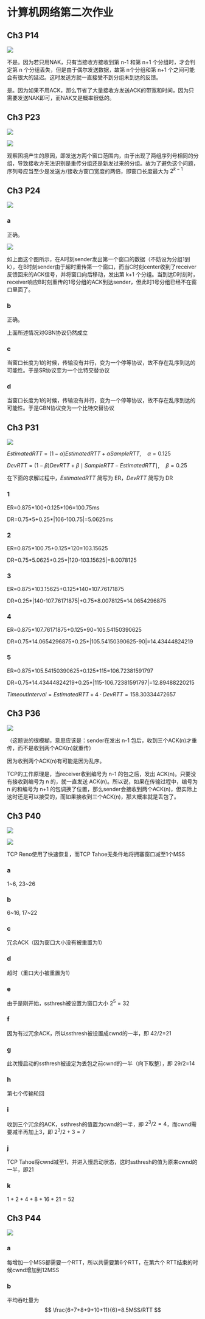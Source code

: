 # 计算机网络第二次作业

## Ch3 P14

![](images/3_14.png)

不是。因为若只用NAK，只有当接收方接收到第 n-1​ 和第 n+1 个分组时，才会判定第 n​ 个分组丢失，但是由于偶尔发送数据，故第 n​ 个分组和第 n+1 个之间可能会有很大的延迟。这时发送方就一直接受不到分组未到达的反馈。

是。因为如果不用ACK，那么节省了大量接收方发送ACK的带宽和时间，因为只需要发送NAK即可，而NAK又是概率很低的。

## Ch3 P23

![](images/3_23.png)

![](images/3_23_3_27.png)

观察困境产生的原因，即发送方两个窗口范围内，由于出现了两组序列号相同的分组，导致接收方无法识别是重传分组还是新发过来的分组。故为了避免这个问题，序列号应当至少是发送方/接收方窗口宽度的两倍，即窗口长度最大为 $2^{k-1}$

## Ch3 P24

![](images/3_24.png)

### a

正确。

![](images/3_24_a.jpg)

如上面这个图所示，在A时刻sender发出第一个窗口的数据（不妨设为分组1到k），在B时刻sender由于超时重传第一个窗口，而当C时刻center收到了receiver反馈回来的ACK信号，并将窗口向后移动，发出第 k+1 个分组。当到达D时刻时，receiver响应B时刻重传的1号分组的ACK到达sender，但此时1号分组已经不在窗口里面了。

### b

正确。

上面所述情况对GBN协议仍然成立

### c

当窗口长度为1的时候，传输没有并行，变为一个停等协议，故不存在乱序到达的可能性。于是SR协议变为一个比特交替协议

### d

当窗口长度为1的时候，传输没有并行，变为一个停等协议，故不存在乱序到达的可能性。于是GBN协议变为一个比特交替协议

## Ch3 P31

![](images/3_31.png)

$EstimatedRTT=(1-\alpha)EstimatedRTT+\alpha SampleRTT,\quad\alpha=0.125$

$DevRTT=(1-\beta)DevRTT+\beta\mid SampleRTT-EstimatedRTT\mid,\quad\beta=0.25$

在下面的求解过程中，$EstimatedRTT$ 简写为 ER，$DevRTT$ 简写为 DR

### 1

ER=0.875\*100+0.125\*106=100.75ms

DR=0.75\*5+0.25\*|106-100.75|=5.0625ms

### 2

ER=0.875\*100.75+0.125\*120=103.15625

DR=0.75\*5.0625+0.25\*|120-103.15625|=8.0078125

### 3

ER=0.875\*103.15625+0.125\*140=107.76171875

DR=0.25\*|140-107.76171875|+0.75\*8.0078125=14.0654296875

### 4

ER=0.875\*107.76171875+0.125\*90=105.54150390625

DR=0.75\*14.0654296875+0.25\*|105.54150390625-90|=14.43444824219

### 5

ER=0.875\*105.54150390625+0.125\*115=106.72381591797

DR=0.75\*14.43444824219+0.25\*|115-106.72381591797|=12.89488220215

$TimeoutInterval=EstimatedRTT+4\cdot DevRTT=158.30334472657$

## Ch3 P36

![](images/3_36.png)

（这题说的很模糊，意思应该是：sender在发出 n-1 包后，收到三个ACK(n)才重传，而不是收到两个ACK(n)就重传）

因为收到两个ACK(n)有可能是因为乱序。

TCP的工作原理是，当receiver收到编号为 n-1 的包之后，发出 ACK(n)。只要没有接收到编号为 n 的，就一直发送 ACK(n)。所以说，如果在传输过程中，编号为 n 的和编号为 n+1 的包调换了位置，那么sender会接收到两个ACK(n)，但实际上这时还是可以接受的，而如果接收到三个ACK(n)，那大概率就是丢包了。

## Ch3 P40

![](images/3_40_1.png)

![](images/3_40_2.png)

TCP Reno使用了快速恢复，而TCP Tahoe无条件地将拥塞窗口减至1个MSS

### a

1~6, 23~26

### b

6~16, 17~22

### c

冗余ACK（因为窗口大小没有被重置为1）

### d

超时（重口大小被重置为1）

### e

由于是刚开始，ssthresh被设置为窗口大小 $2^5=32$

### f

因为有过冗余ACK，所以ssthresh被设置成cwnd的一半，即 42/2=21

### g

此次慢启动的ssthresh被设定为丢包之前cwnd的一半（向下取整），即 29/2=14

### h

第七个传输轮回

### i

收到三个冗余的ACK，ssthresh的值置为cwnd的一半，即 $2^3/2=4$，而cwnd需要减半再加上3，即 $2^3/2+3=7$

### j

TCP Tahoe将cwnd减至1，并进入慢启动状态，这时ssthresh的值为原来cwnd的一半，即21

### k

$1+2+4+8+16+21=52$

## Ch3 P44

![](images/3_44.png)

### a

每增加一个MSS都需要一个RTT，所以共需要第6个RTT，在第六个 RTT结束的时候cwnd增加到12MSS

### b

平均吞吐量为
$$
\frac{6+7+8+9+10+11}{6}=8.5MSS/RTT
$$
